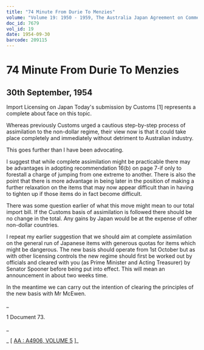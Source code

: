 ```yaml
---
title: "74 Minute From Durie To Menzies"
volume: "Volume 19: 1950 - 1959, The Australia Japan Agreement on Commerce"
doc_id: 7679
vol_id: 19
date: 1954-09-30
barcode: 209115
---
```


# 74 Minute From Durie To Menzies

## 30th September, 1954

Import Licensing on Japan Today's submission by Customs [1] represents a complete about face on this topic.

Whereas previously Customs urged a cautious step-by-step process of assimilation to the non-dollar regime, their view now is that it could take place completely and immediately without detriment to Australian industry.

This goes further than I have been advocating.

I suggest that while complete assimilation might be practicable there may be advantages in adopting recommendation 16(b) on page 7-if only to forestall a charge of jumping from one extreme to another. There is also the point that there is more advantage in being later in the position of making a further relaxation on the items that may now appear difficult than in having to tighten up if those items do in fact become difficult.

There was some question earlier of what this move might mean to our total import bill. If the Customs basis of assimilation is followed there should be no change in the total. Any gains by Japan would be at the expense of other non-dollar countries.

I repeat my earlier suggestion that we should aim at complete assimilation on the general run of Japanese items with generous quotas for items which might be dangerous. The new basis should operate from 1st October but as with other licensing controls the new regime should first be worked out by officials and cleared with you (as Prime Minister and Acting Treasurer) by Senator Spooner before being put into effect. This will mean an announcement in about two weeks time.

In the meantime we can carry out the intention of clearing the principles of the new basis with Mr McEwen.

_

1 Document 73.

_

_ [ [AA : A4906, VOLUME 5](http://www.naa.gov.au/cgi-bin/Search?O=I&Number=209115) ]_
